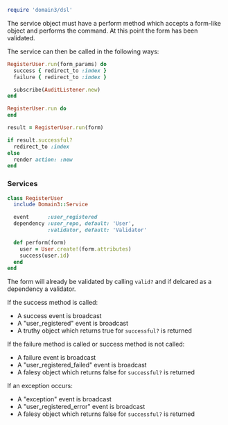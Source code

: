 ```ruby
require 'domain3/dsl'
```

The service object must have a perform method which accepts a form-like object
and performs the command. At this point the form has been validated.

The service can then be called in the following ways:

```ruby
RegisterUser.run(form_params) do
  success { redirect_to :index }
  failure { redirect_to :index }

  subscribe(AuditListener.new)
end
```

```ruby
RegisterUser.run do
end
```

```ruby
result = RegisterUser.run(form)

if result.successful?
  redirect_to :index
else
  render action: :new
end
```


### Services

```ruby
class RegisterUser
  include Domain3::Service

  event      :user_registered
  dependency :user_repo, default: 'User',
             :validator, default: 'Validator'

  def perform(form)
    user = User.create!(form.attributes)
    success(user.id)
  end
end
```

The form will already be validated by calling `valid?` and if delcared as a
dependency a validator.

If the success method is called:

* A success event is broadcast
* A "user_registered" event is broadcast
* A truthy object which returns true for `successful?` is returned

If the failure method is called or success method is not called:

* A failure event is broadcast
* A "user_registered_failed" event is broadcast
* A falesy object which returns false for `successful?` is returned

If an exception occurs:

* A "exception" event is broadcast
* A "user_registered_error" event is broadcast
* A falesy object which returns false for `successful?` is returned

